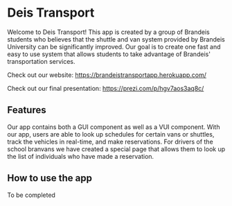 # Deis Transport 

Welcome to Deis Transport! This app is created by a group of Brandeis students who believes that the shuttle and van system provided by Brandeis University can be significantly improved. Our goal is to create one fast and easy to use system that allows students to take advantage of Brandeis' transportation services. 

Check out our website: https://brandeistransportapp.herokuapp.com/

Check out our final presentation: https://prezi.com/p/hgv7aos3aq8c/

## Features 

Our app contains both a GUI component as well as a VUI component. With our app, users are able to look up schedules for certain vans or shuttles, track the vehicles in real-time, and make reservations. For drivers of the school branvans we have created a special page that allows them to look up the list of individuals who have made a reservation. 

## How to use the app

To be completed
